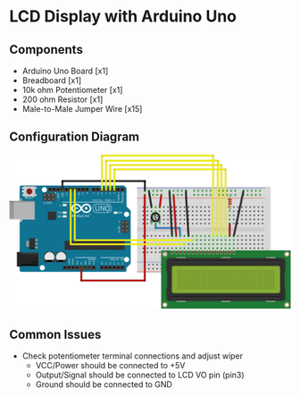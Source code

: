 # LCD Display with Arduino Uno

## Components
* Arduino Uno Board \[x1\]
* Breadboard \[x1\]
* 10k ohm Potentiometer \[x1\]
* 200 ohm Resistor \[x1\]
* Male-to-Male Jumper Wire \[x15\]

## Configuration Diagram
![Diagram of setup used to test LCD display](lcd.PNG "Diagram to test LCD display with Ardunio Uno.")

## Common Issues
* Check potentiometer terminal connections and adjust wiper
  * VCC/Power should be connected to +5V
  * Output/Signal should be connected to LCD VO pin (pin3)
  * Ground should be connected to GND